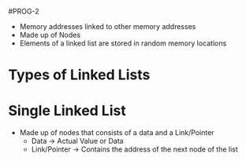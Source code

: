 #PROG-2
- Memory addresses linked to other memory addresses
- Made up of Nodes
- Elements of a linked list are stored in random memory locations
# Types of Linked Lists

# Single Linked List
- Made up of nodes that consists of a data and a Link/Pointer
	- Data -> Actual Value or Data
	- Link/Pointer -> Contains the address of the next node of the list